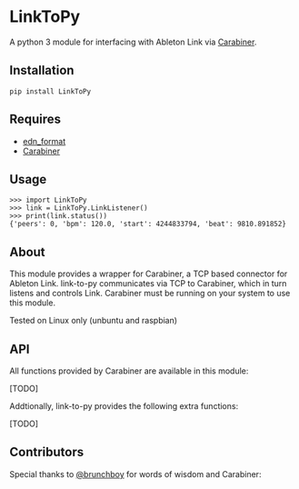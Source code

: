 # LinkToPy #
A python 3 module for interfacing with Ableton Link via [Carabiner](https://github.com/brunchboy/carabiner).

## Installation ##

    pip install LinkToPy
    
## Requires ##

- [edn_format](https://github.com/swaroopch/edn_format)
- [Carabiner](https://github.com/brunchboy/carabiner)

## Usage ##

```pycon
>>> import LinkToPy
>>> link = LinkToPy.LinkListener()
>>> print(link.status())
{'peers': 0, 'bpm': 120.0, 'start': 4244833794, 'beat': 9810.891852}
```

## About ##

This module provides a wrapper for Carabiner, a TCP based connector for Ableton Link. link-to-py communicates via TCP to Carabiner, which in turn listens and controls Link.
Carabiner must be running on your system to use this module. 

Tested on Linux only (unbuntu and raspbian)

## API ##

All functions provided by Carabiner are available in this module:

[TODO]

Addtionally, link-to-py provides the following extra functions:

[TODO]

## Contributors ##

Special thanks to [@brunchboy](https://github.com/brunchboy) for words of wisdom and Carabiner:

